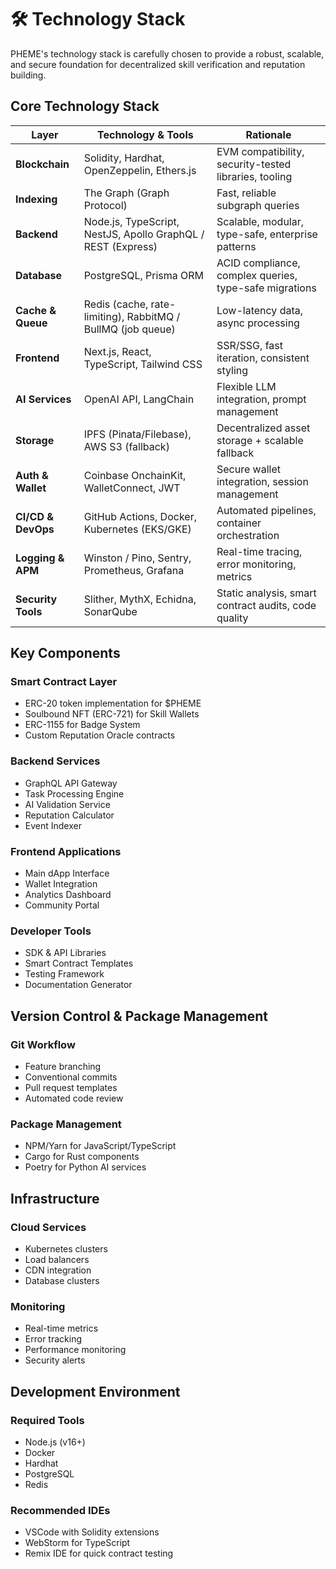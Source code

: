 # 🛠️ Technology Stack

PHEME's technology stack is carefully chosen to provide a robust, scalable, and secure foundation for decentralized skill verification and reputation building.

## Core Technology Stack

| Layer              | Technology & Tools                                           | Rationale                                              |
| ------------------ | ------------------------------------------------------------ | ------------------------------------------------------ |
| **Blockchain**     | Solidity, Hardhat, OpenZeppelin, Ethers.js                   | EVM compatibility, security-tested libraries, tooling  |
| **Indexing**       | The Graph (Graph Protocol)                                   | Fast, reliable subgraph queries                        |
| **Backend**        | Node.js, TypeScript, NestJS, Apollo GraphQL / REST (Express) | Scalable, modular, type-safe, enterprise patterns      |
| **Database**       | PostgreSQL, Prisma ORM                                       | ACID compliance, complex queries, type-safe migrations |
| **Cache & Queue**  | Redis (cache, rate-limiting), RabbitMQ / BullMQ (job queue)  | Low-latency data, async processing                     |
| **Frontend**       | Next.js, React, TypeScript, Tailwind CSS                     | SSR/SSG, fast iteration, consistent styling            |
| **AI Services**    | OpenAI API, LangChain                                        | Flexible LLM integration, prompt management            |
| **Storage**        | IPFS (Pinata/Filebase), AWS S3 (fallback)                    | Decentralized asset storage + scalable fallback        |
| **Auth & Wallet**  | Coinbase OnchainKit, WalletConnect, JWT                      | Secure wallet integration, session management          |
| **CI/CD & DevOps** | GitHub Actions, Docker, Kubernetes (EKS/GKE)                 | Automated pipelines, container orchestration           |
| **Logging & APM**  | Winston / Pino, Sentry, Prometheus, Grafana                  | Real-time tracing, error monitoring, metrics           |
| **Security Tools** | Slither, MythX, Echidna, SonarQube                           | Static analysis, smart contract audits, code quality   |

## Key Components

### Smart Contract Layer
- ERC-20 token implementation for $PHEME
- Soulbound NFT (ERC-721) for Skill Wallets
- ERC-1155 for Badge System
- Custom Reputation Oracle contracts

### Backend Services
- GraphQL API Gateway
- Task Processing Engine
- AI Validation Service
- Reputation Calculator
- Event Indexer

### Frontend Applications
- Main dApp Interface
- Wallet Integration
- Analytics Dashboard
- Community Portal

### Developer Tools
- SDK & API Libraries
- Smart Contract Templates
- Testing Framework
- Documentation Generator

## Version Control & Package Management

### Git Workflow
- Feature branching
- Conventional commits
- Pull request templates
- Automated code review

### Package Management
- NPM/Yarn for JavaScript/TypeScript
- Cargo for Rust components
- Poetry for Python AI services

## Infrastructure

### Cloud Services
- Kubernetes clusters
- Load balancers
- CDN integration
- Database clusters

### Monitoring
- Real-time metrics
- Error tracking
- Performance monitoring
- Security alerts

## Development Environment

### Required Tools
- Node.js (v16+)
- Docker
- Hardhat
- PostgreSQL
- Redis

### Recommended IDEs
- VSCode with Solidity extensions
- WebStorm for TypeScript
- Remix IDE for quick contract testing 
